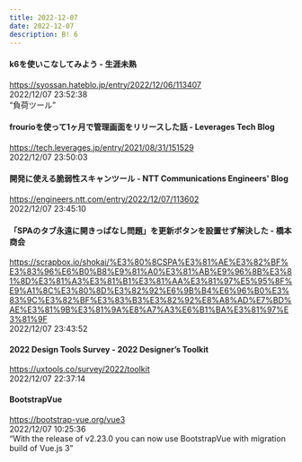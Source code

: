 ```yaml
---
title: 2022-12-07
date: 2022-12-07
description: B! 6
---
```


#### k6を使いこなしてみよう - 生涯未熟
https://syossan.hateblo.jp/entry/2022/12/06/113407<br>
2022/12/07 23:52:38<br>
“負荷ツール”


#### frourioを使って1ヶ月で管理画面をリリースした話 - Leverages Tech Blog
https://tech.leverages.jp/entry/2021/08/31/151529<br>
2022/12/07 23:50:03<br>


#### 開発に使える脆弱性スキャンツール - NTT Communications Engineers' Blog
https://engineers.ntt.com/entry/2022/12/07/113602<br>
2022/12/07 23:45:10<br>


#### 「SPAのタブ永遠に開きっぱなし問題」を更新ボタンを設置せず解決した - 橋本商会
https://scrapbox.io/shokai/%E3%80%8CSPA%E3%81%AE%E3%82%BF%E3%83%96%E6%B0%B8%E9%81%A0%E3%81%AB%E9%96%8B%E3%81%8D%E3%81%A3%E3%81%B1%E3%81%AA%E3%81%97%E5%95%8F%E9%A1%8C%E3%80%8D%E3%82%92%E6%9B%B4%E6%96%B0%E3%83%9C%E3%82%BF%E3%83%B3%E3%82%92%E8%A8%AD%E7%BD%AE%E3%81%9B%E3%81%9A%E8%A7%A3%E6%B1%BA%E3%81%97%E3%81%9F<br>
2022/12/07 23:43:52<br>


#### 2022 Design Tools Survey - 2022 Designer’s Toolkit
https://uxtools.co/survey/2022/toolkit<br>
2022/12/07 22:37:14<br>


#### BootstrapVue
https://bootstrap-vue.org/vue3<br>
2022/12/07 10:25:36<br>
“With the release of v2.23.0 you can now use BootstrapVue with migration build of Vue.js 3”


